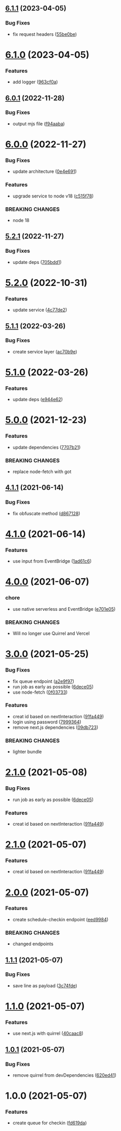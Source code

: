 ## [6.1.1](https://github.com/rfoel/veek/compare/v6.1.0...v6.1.1) (2023-04-05)


### Bug Fixes

* fix request headers ([55be0be](https://github.com/rfoel/veek/commit/55be0be0fa616b1108a43db95031cca99ac3eddd))

# [6.1.0](https://github.com/rfoel/veek/compare/v6.0.1...v6.1.0) (2023-04-05)


### Features

* add logger ([963cf0a](https://github.com/rfoel/veek/commit/963cf0a1901ac392c1f9e1ff3f0acd38c7337b82))

## [6.0.1](https://github.com/rfoel/veek/compare/v6.0.0...v6.0.1) (2022-11-28)


### Bug Fixes

* output mjs file ([f94aaba](https://github.com/rfoel/veek/commit/f94aabaf391b35dc2ecd0d963fae2090a40b0856))

# [6.0.0](https://github.com/rfoel/veek/compare/v5.2.1...v6.0.0) (2022-11-27)


### Bug Fixes

* update architecture ([0e4e691](https://github.com/rfoel/veek/commit/0e4e691096d81102c25be955ac04c5c6fd847f32))


### Features

* upgrade service to node v18 ([c515f78](https://github.com/rfoel/veek/commit/c515f7843dac22fcc04004b38be141cb348969ce))


### BREAKING CHANGES

* node 18

## [5.2.1](https://github.com/rfoel/veek/compare/v5.2.0...v5.2.1) (2022-11-27)


### Bug Fixes

* update deps ([705bdd1](https://github.com/rfoel/veek/commit/705bdd197c7ee2b4dfcb280cbe089c5b2f99a7d4))

# [5.2.0](https://github.com/rfoel/veek/compare/v5.1.1...v5.2.0) (2022-10-31)


### Features

* update service ([4c77de2](https://github.com/rfoel/veek/commit/4c77de2d39e81e31df46742be3f243ae42563175))

## [5.1.1](https://github.com/rfoel/veek/compare/v5.1.0...v5.1.1) (2022-03-26)


### Bug Fixes

* create service layer ([ac70b9e](https://github.com/rfoel/veek/commit/ac70b9e8d75c8e9c83b710e55c2d583f939e551b))

# [5.1.0](https://github.com/rfoel/veek/compare/v5.0.0...v5.1.0) (2022-03-26)


### Features

* update deps ([e944e62](https://github.com/rfoel/veek/commit/e944e6296d245d643d22df667b8e7cf01ea96031))

# [5.0.0](https://github.com/rfoel/veek/compare/v4.1.1...v5.0.0) (2021-12-23)


### Features

* update dependencies ([7707b21](https://github.com/rfoel/veek/commit/7707b213afdf993fb2e19d4a60b8e0741046f508))


### BREAKING CHANGES

* replace node-fetch with got

## [4.1.1](https://github.com/rfoel/veek/compare/v4.1.0...v4.1.1) (2021-06-14)


### Bug Fixes

* fix obfuscate method ([d867128](https://github.com/rfoel/veek/commit/d867128e4cbab6c62f0d434535e4e59c1cf98f35))

# [4.1.0](https://github.com/rfoel/veek/compare/v4.0.0...v4.1.0) (2021-06-14)


### Features

* use input from EventBridge ([1ad61c6](https://github.com/rfoel/veek/commit/1ad61c68d241129dd04b5ad43f1362233f6990bd))

# [4.0.0](https://github.com/rfoel/veek/compare/v3.0.0...v4.0.0) (2021-06-07)


### chore

* use native serverless and EventBridge ([e701e05](https://github.com/rfoel/veek/commit/e701e0500bebe9ecdca5baa17aa30b3e8c7557ec))


### BREAKING CHANGES

* Will no longer use Quirrel and Vercel

# [3.0.0](https://github.com/rfoel/veek/compare/v2.0.0...v3.0.0) (2021-05-25)


### Bug Fixes

* fix queue endpoint ([a2e9f97](https://github.com/rfoel/veek/commit/a2e9f97f057c79aa661c16bddb8af05a819e9a1c))
* run job as early as possible ([6dece05](https://github.com/rfoel/veek/commit/6dece0538d601f4e01b14cf16b536d1b8499f72c))
* use node-fetch ([0f03733](https://github.com/rfoel/veek/commit/0f03733b5bf0998bae06bccc836f24ad674038c2))


### Features

* creat id based on nextInteraction ([91fa449](https://github.com/rfoel/veek/commit/91fa449f91d9bfb88c242c757b082e3ddec14600))
* login using password ([7999364](https://github.com/rfoel/veek/commit/7999364f4e6ca2488cdf7653079496843be26b99))
* remove next.js dependencies ([09db723](https://github.com/rfoel/veek/commit/09db72334f2476cedc7de21280cbe43590b11fd6))


### BREAKING CHANGES

* lighter bundle

# [2.1.0](https://github.com/rfoel/veek/compare/v2.0.0...v2.1.0) (2021-05-08)


### Bug Fixes

* run job as early as possible ([6dece05](https://github.com/rfoel/veek/commit/6dece0538d601f4e01b14cf16b536d1b8499f72c))


### Features

* creat id based on nextInteraction ([91fa449](https://github.com/rfoel/veek/commit/91fa449f91d9bfb88c242c757b082e3ddec14600))

# [2.1.0](https://github.com/rfoel/veek/compare/v2.0.0...v2.1.0) (2021-05-07)


### Features

* creat id based on nextInteraction ([91fa449](https://github.com/rfoel/veek/commit/91fa449f91d9bfb88c242c757b082e3ddec14600))

# [2.0.0](https://github.com/rfoel/veek/compare/v1.1.1...v2.0.0) (2021-05-07)


### Features

* create schedule-checkin endpoint ([eed9984](https://github.com/rfoel/veek/commit/eed998450367b4890f6bc9fcc42d0b1e27f3835f))


### BREAKING CHANGES

* changed endpoints

## [1.1.1](https://github.com/rfoel/veek/compare/v1.1.0...v1.1.1) (2021-05-07)


### Bug Fixes

* save line as payload ([3c74fde](https://github.com/rfoel/veek/commit/3c74fdeb552e6135f3bcfe6deaf66fcb24e32ebd))

# [1.1.0](https://github.com/rfoel/veek/compare/v1.0.1...v1.1.0) (2021-05-07)


### Features

* use next.js with quirrel ([40caac8](https://github.com/rfoel/veek/commit/40caac87899938852d9805fcd4cea9f6dfeee952))

## [1.0.1](https://github.com/rfoel/veek/compare/v1.0.0...v1.0.1) (2021-05-07)


### Bug Fixes

* remove quirrel from devDependencies ([620ed41](https://github.com/rfoel/veek/commit/620ed41f7bdb3ed9dac1c9ae4c12d500e72df465))

# 1.0.0 (2021-05-07)


### Features

* create queue for checkin ([fd619da](https://github.com/rfoel/veek/commit/fd619da0e06b0b855f81683fba36e737aaeca16d))
